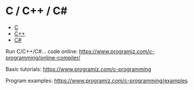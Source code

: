 
# C / C++ / C#

- [C](https://github.com/stepanenko/c-cpp-info/tree/master/C)
- [C++](https://github.com/stepanenko/c-cpp-info/tree/master/C++)
- [C#](https://github.com/stepanenko/c-cpp-info/tree/master/C%23#README.md)

Run C/C++/C#... code online: https://www.programiz.com/c-programming/online-compiler/

Basic tutorials: https://www.programiz.com/c-programming

Program examples: https://www.programiz.com/c-programming/examples
